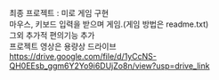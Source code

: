 최종 프로젝트 : 미로 게임 구현  
마우스, 키보드 입력을 받으며 게임.(게임 방법은 readme.txt)  
그외 추가적 편의기능 추가  
프로젝트 영상은 용량상 드라이브  
https://drive.google.com/file/d/1yCcNS-QH0EEsb_ggm6Y2Yo9i6DUjZo8n/view?usp=drive_link
